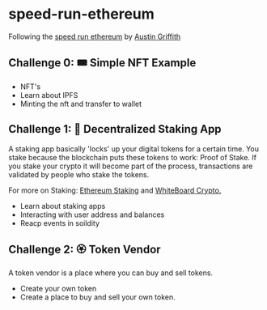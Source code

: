 # speed-run-ethereum

Following the [speed run ethereum](https://speedrunethereum.com/) by [Austin Griffith](https://twitter.com/austingriffith)

## Challenge 0: 🎟 Simple NFT Example
- NFT's
- Learn about IPFS 
- Minting the nft and transfer to wallet  

## Challenge 1: 🥩 Decentralized Staking App

A staking app basically 'locks' up your digital tokens for a certain time. 
You stake because the blockchain puts these tokens to work: Proof of Stake. If you stake your crypto it will become part of the process, transactions are validated by people who stake the tokens. 

For more on Staking: [Ethereum Staking](https://ethereum.org/en/staking/#stake) and [WhiteBoard Crypto.](https://www.youtube.com/watch?v=vZ2UZdB07fo&ab_channel=WhiteboardCrypto)

- Learn about staking apps 
- Interacting with user address and balances
- Reacp events in soildity 

## Challenge 2: 🏵 Token Vendor

A token vendor is a place where you can buy and sell tokens. 
- Create your own token 
- Create a place to buy and sell your own token.

